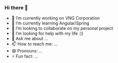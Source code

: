 ### Hi there 👋

<!--
**namnguyen51/namnguyen51** is a ✨ _special_ ✨ repository because its `README.md` (this file) appears on your GitHub profile.

Here are some ideas to get you started:
-->

- 🔭 I’m currently working on VNG Corporation
- 🌱 I’m currently learning Angular/Spring
- 👯 I’m looking to collaborate on my personal project
- 🤔 I’m looking for help with my life :))
- 💬 Ask me about ...
- 📫 How to reach me: ...
- 😄 Pronouns: ...
- ⚡ Fun fact: ...
